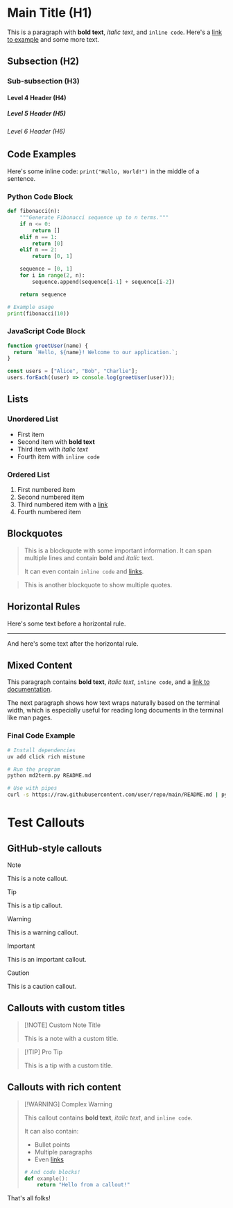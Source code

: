 # Main Title (H1)

This is a paragraph with **bold text**, _italic text_, and `inline code`. Here's a [link to example](https://example.com) and some more text.

## Subsection (H2)

### Sub-subsection (H3)

#### Level 4 Header (H4)

##### Level 5 Header (H5)

###### Level 6 Header (H6)

## Code Examples

Here's some inline code: `print("Hello, World!")` in the middle of a sentence.

### Python Code Block

```python
def fibonacci(n):
    """Generate Fibonacci sequence up to n terms."""
    if n <= 0:
        return []
    elif n == 1:
        return [0]
    elif n == 2:
        return [0, 1]

    sequence = [0, 1]
    for i in range(2, n):
        sequence.append(sequence[i-1] + sequence[i-2])

    return sequence

# Example usage
print(fibonacci(10))
```

### JavaScript Code Block

```javascript
function greetUser(name) {
  return `Hello, ${name}! Welcome to our application.`;
}

const users = ["Alice", "Bob", "Charlie"];
users.forEach((user) => console.log(greetUser(user)));
```

## Lists

### Unordered List

- First item
- Second item with **bold text**
- Third item with _italic text_
- Fourth item with `inline code`

### Ordered List

1. First numbered item
2. Second numbered item
3. Third numbered item with a [link](https://example.com)
4. Fourth numbered item

## Blockquotes

> This is a blockquote with some important information.
> It can span multiple lines and contain **bold** and _italic_ text.
>
> It can even contain `inline code` and [links](https://example.com).

> This is another blockquote to show multiple quotes.

## Horizontal Rules

Here's some text before a horizontal rule.

---

And here's some text after the horizontal rule.

## Mixed Content

This paragraph contains **bold text**, _italic text_, `inline code`, and a [link to documentation](https://docs.example.com).

The next paragraph shows how text wraps naturally based on the terminal width, which is especially useful for reading long documents in the terminal like man pages.

### Final Code Example

```bash
# Install dependencies
uv add click rich mistune

# Run the program
python md2term.py README.md

# Use with pipes
curl -s https://raw.githubusercontent.com/user/repo/main/README.md | python md2term.py
```

# Test Callouts

## GitHub-style callouts

> [!NOTE]
> This is a note callout.

> [!TIP]
> This is a tip callout.

> [!WARNING]
> This is a warning callout.

> [!IMPORTANT]
> This is an important callout.

> [!CAUTION]
> This is a caution callout.

## Callouts with custom titles

> [!NOTE] Custom Note Title
>
> This is a note with a custom title.

> [!TIP] Pro Tip
>
> This is a tip with a custom title.

## Callouts with rich content

> [!WARNING] Complex Warning
>
> This callout contains **bold text**, _italic text_, and `inline code`.
>
> It can also contain:
>
> - Bullet points
> - Multiple paragraphs
> - Even [links](https://example.com)
>
> ```python
> # And code blocks!
> def example():
>     return "Hello from a callout!"
> ```

That's all folks!
